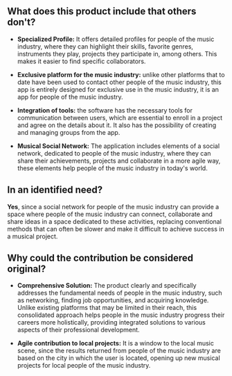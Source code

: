 ## What does this product include that others don't?

* **Specialized Profile:**
      It offers detailed profiles for people of the music industry, where they can highlight their skills, favorite genres, instruments they play, projects they participate in, among others. This makes it easier to find specific collaborators.

* **Exclusive platform for the music industry:** unlike other platforms that to date have been used to contact other people of the music industry, this app is entirely designed for exclusive use in the music industry, it is an app for people of the music industry.

* **Integration of tools:** the software has the necessary tools for communication between users, which are essential to enroll in a project and agree on the details about it. It also has the possibility of creating and managing groups from the app.

* **Musical Social Network:** The application includes elements of a social network, dedicated to people of the music industry, where they can share their achievements, projects and collaborate in a more agile way, these elements help people of the music industry in today's world.


## In an identified need?

**Yes**, since a social network for people of the music industry can provide a space where people of the music industry can connect, collaborate and share ideas in a space dedicated to these activities, replacing conventional methods that can often be slower and make it difficult to achieve success in a musical project.


## Why could the contribution be considered original?

* **Comprehensive Solution:** The product clearly and specifically addresses the fundamental needs of people in the music industry, such as networking, finding job opportunities, and acquiring knowledge. Unlike existing platforms that may be limited in their reach, this consolidated approach helps people in the music industry progress their careers more holistically, providing integrated solutions to various aspects of their professional development.

* **Agile contribution to local projects:** It is a window to the local music scene, since the results returned from people of the music industry are based on the city in which the user is located, opening up new musical projects for local people of the music industry.

